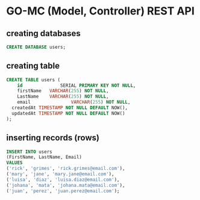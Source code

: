 # GO-MC (Model, Controller) REST API


## creating databases
```sql
CREATE DATABASE users;
```
## creating table
```sql
CREATE TABLE users (
	id       		SERIAL PRIMARY KEY NOT NULL,
	firstName 	VARCHAR(255) NOT NULL,
	LastName 	VARCHAR(255) NOT NULL,
	email				VARCHAR(255) NOT NULL,
  createdAt TIMESTAMP NOT NULL DEFAULT NOW(),
  updatedAt TIMESTAMP NOT NULL DEFAULT NOW()
);
```
## inserting records (rows)
```sql
INSERT INTO users 
(FirstName, LastName, Email) 
VALUES 
('rick', 'grimes', 'rick.grimes@email.com'),
('mary', 'jane', 'mary.jane@email.com'),
('luisa', 'diaz', 'luisa.diaz@email.com'),
('johana', 'mata', 'johana.mata@email.com'),
('juan', 'perez', 'juan.perez@email.com');
```
